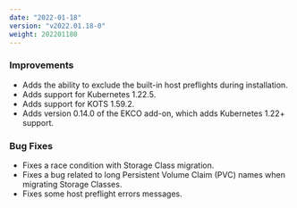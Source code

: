 ```yaml
---
date: "2022-01-18"
version: "v2022.01.18-0"
weight: 202201180
---
```


### <span class="label label-blue">Improvements</span>
- Adds the ability to exclude the built-in host preflights during installation.
- Adds support for Kubernetes 1.22.5.
- Adds support for KOTS 1.59.2.
- Adds version 0.14.0 of the EKCO add-on, which adds Kubernetes 1.22+ support.

### <span class="label label-orange">Bug Fixes</span>
- Fixes a race condition with Storage Class migration.
- Fixes a bug related to long Persistent Volume Claim (PVC) names when migrating Storage Classes.
- Fixes some host preflight errors messages.
 
